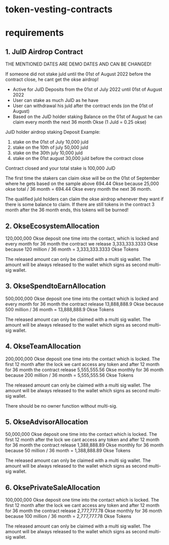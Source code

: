 # token-vesting-contracts

# requirements

## 1. JulD Airdrop Contract 

THE MENTIONED DATES ARE DEMO DATES AND CAN BE CHANGED! 

If someone did not stake juld until the 01st of August 2022 before the contract close, he cant get the okse airdrop!

- Active for JulD Deposits from the 01st of July 2022 until 01st of August 2022
- User can stake as much JulD as he have 
- User can withdrawal his juld after the contract ends (on the 01st of August)
- Based on the JulD holder staking Balance on the 01st of August he can claim every month the next 36 month Okse (1 Juld = 0.25 okse) 

JulD holder airdrop staking Deposit Example: 
1. stake on the 01st of July 10,000 juld 
2. stake on the 10th of july 50,000 juld 
3. stake on the 30th july 10,000 juld 
4. stake on the 01st august 30,000 juld before the contract close 

Contract closed and your total stake is 100,000 JulD 

The first time the stakers can claim okse will be on the 01st of September where he gets based on the sample above 694.44 Okse because 25,000 okse total / 36 month = 694.44 Okse every month the next 36 month.  

The qualified juld holders can claim the okse airdrop whenever they want if there is some balance to claim. If there are still tokens in the contract 3 month after the 36 month ends, this tokens will be burned!  

## 2. OkseEcosystemAllocation

120,000,000 Okse deposit one time into the contact, which is locked and every month for 36 month the contract we release 3,333,333.3333 Okse because 120 million / 36 month = 3,333,333.3333 Okse Tokens

The released amount can only be claimed with a multi sig wallet. The amount will be always released to the wallet which signs as second multi-sig wallet.  

## 3. OkseSpendtoEarnAllocation  

500,000,000 Okse deposit one time into the contact which is locked and every month for 36 month the contract release 13,888,888.9 Okse because 500 million / 36 month = 13,888,888.9 Okse Tokens

The released amount can only be claimed with a multi sig wallet. The amount will be always released to the wallet which signs as second multi-sig wallet.

## 4. OkseTeamAllocation

200,000,000 Okse deposit one time into the contact which is locked. The first 12 month after the lock we cant access any token and after 12 month for 36 month the contract release 5,555,555.56 Okse monthly for 36 month because 200 million / 36 month = 5,555,555.56 Okse Tokens 

The released amount can only be claimed with a multi sig wallet. The amount will be always released to the wallet which signs as second multi-sig wallet.

There should be no owner function without multi-sig. 

## 5. OkseAdvisorAllocation

50,000,000 Okse deposit one time into the contact which is locked. The first 12 month after the lock we cant access any token and after 12 month for 36 month the contract release 1,388,888.89 Okse monthly for 36 month because 50 million / 36 month = 1,388,888.89 Okse Tokens 

The released amount can only be claimed with a multi sig wallet. The amount will be always released to the wallet which signs as second multi-sig wallet.

## 6. OksePrivateSaleAllocation

100,000,000 Okse deposit one time into the contact which is locked. The first 12 month after the lock we cant access any token and after 12 month for 36 month the contract release 2,777,777.78 Okse monthly for 36 month because 100 million / 36 month = 2,777,777.78 Okse Tokens 

The released amount can only be claimed with a multi sig wallet. The amount will be always released to the wallet which signs as second multi-sig wallet.

